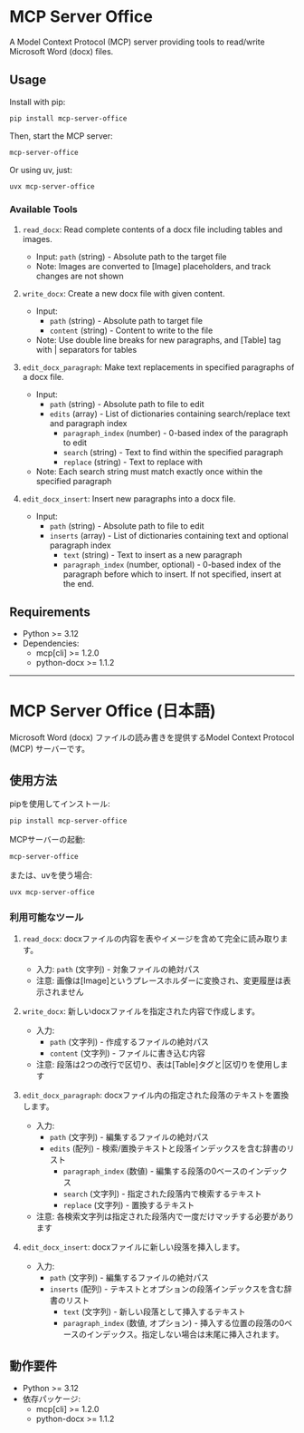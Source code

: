 # MCP Server Office

A Model Context Protocol (MCP) server providing tools to read/write Microsoft Word (docx) files.

## Usage

Install with pip:

```bash
pip install mcp-server-office
```

Then, start the MCP server:

```bash
mcp-server-office
```

Or using uv, just:

```bash
uvx mcp-server-office
```

### Available Tools

1. `read_docx`: Read complete contents of a docx file including tables and images.

   - Input: `path` (string) - Absolute path to the target file
   - Note: Images are converted to [Image] placeholders, and track changes are not shown
2. `write_docx`: Create a new docx file with given content.

   - Input:
     - `path` (string) - Absolute path to target file
     - `content` (string) - Content to write to the file
   - Note: Use double line breaks for new paragraphs, and [Table] tag with | separators for tables
3. `edit_docx_paragraph`: Make text replacements in specified paragraphs of a docx file.

   - Input:
     - `path` (string) - Absolute path to file to edit
     - `edits` (array) - List of dictionaries containing search/replace text and paragraph index
       - `paragraph_index` (number) - 0-based index of the paragraph to edit
       - `search` (string) - Text to find within the specified paragraph
       - `replace` (string) - Text to replace with
   - Note: Each search string must match exactly once within the specified paragraph
4. `edit_docx_insert`: Insert new paragraphs into a docx file.

   - Input:
     - `path` (string) - Absolute path to file to edit
     - `inserts` (array) - List of dictionaries containing text and optional paragraph index
       - `text` (string) - Text to insert as a new paragraph
       - `paragraph_index` (number, optional) - 0-based index of the paragraph before which to insert. If not specified, insert at the end.

## Requirements

- Python >= 3.12
- Dependencies:
  - mcp[cli] >= 1.2.0
  - python-docx >= 1.1.2

---

# MCP Server Office (日本語)

Microsoft Word (docx) ファイルの読み書きを提供するModel Context Protocol (MCP) サーバーです。

## 使用方法

pipを使用してインストール:

```bash
pip install mcp-server-office
```

MCPサーバーの起動:

```bash
mcp-server-office
```

または、uvを使う場合:

```bash
uvx mcp-server-office
```

### 利用可能なツール

1. `read_docx`: docxファイルの内容を表やイメージを含めて完全に読み取ります。

   - 入力: `path` (文字列) - 対象ファイルの絶対パス
   - 注意: 画像は[Image]というプレースホルダーに変換され、変更履歴は表示されません
2. `write_docx`: 新しいdocxファイルを指定された内容で作成します。

   - 入力:
     - `path` (文字列) - 作成するファイルの絶対パス
     - `content` (文字列) - ファイルに書き込む内容
   - 注意: 段落は2つの改行で区切り、表は[Table]タグと|区切りを使用します
3. `edit_docx_paragraph`: docxファイル内の指定された段落のテキストを置換します。

   - 入力:
     - `path` (文字列) - 編集するファイルの絶対パス
     - `edits` (配列) - 検索/置換テキストと段落インデックスを含む辞書のリスト
       - `paragraph_index` (数値) - 編集する段落の0ベースのインデックス
       - `search` (文字列) - 指定された段落内で検索するテキスト
       - `replace` (文字列) - 置換するテキスト
   - 注意: 各検索文字列は指定された段落内で一度だけマッチする必要があります
4. `edit_docx_insert`: docxファイルに新しい段落を挿入します。

   - 入力:
     - `path` (文字列) - 編集するファイルの絶対パス
     - `inserts` (配列) - テキストとオプションの段落インデックスを含む辞書のリスト
       - `text` (文字列) - 新しい段落として挿入するテキスト
       - `paragraph_index` (数値, オプション) - 挿入する位置の段落の0ベースのインデックス。指定しない場合は末尾に挿入されます。

## 動作要件

- Python >= 3.12
- 依存パッケージ:
  - mcp[cli] >= 1.2.0
  - python-docx >= 1.1.2
